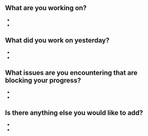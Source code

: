 **What are you working on?**
-
-
-

**What did you work on yesterday?**
-
-
-

**What issues are you encountering that are blocking your progress?**
-
-
-

**Is there anything else you would like to add?**
-
-
-


